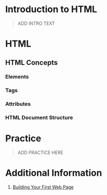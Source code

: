 # Introduction to HTML
> ADD INTRO TEXT

# HTML
## HTML Concepts
### Elements
### Tags
### Attributes
### HTML Document Structure

# Practice
> ADD PRACTICE HERE

# Additional Information
1. [Building Your First Web Page](https://learn.shayhowe.com/html-css/building-your-first-web-page/)
